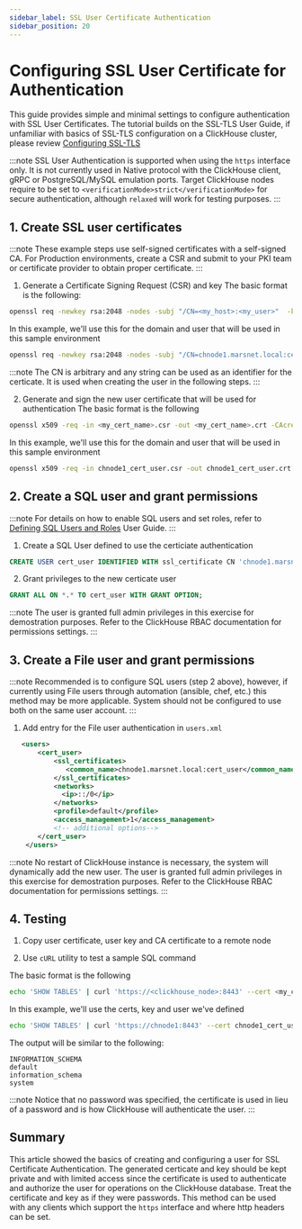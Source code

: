 ```yaml
---
sidebar_label: SSL User Certificate Authentication
sidebar_position: 20
---
```


# Configuring SSL User Certificate for Authentication

This guide provides simple and minimal settings to configure authentication with SSL User Certificates. The tutorial builds on the SSL-TLS User Guide, if unfamiliar with basics of SSL-TLS configuration on a ClickHouse cluster, please review [Configuring SSL-TLS](https://clickhouse.com/docs/en/guides/sre/configuring-ssl)


:::note
SSL User Authentication is supported when using the `https` interface only.
It is not currently used in Native protocol with the ClickHouse client, gRPC or PostgreSQL/MySQL emulation ports.
Target ClickHouse nodes require to be set to `<verificationMode>strict</verificationMode>` for secure authentication, although `relaxed` will work for testing purposes.
:::

## 1. Create SSL user certificates

:::note
These example steps use self-signed certificates with a self-signed CA. For Production environments, create a CSR and submit to your PKI team or certificate provider to obtain proper certificate.
:::


1. Generate a Certificate Signing Request (CSR) and key
    The basic format is the following:

```bash
openssl req -newkey rsa:2048 -nodes -subj "/CN=<my_host>:<my_user>"  -keyout <my_cert_name>.key -out <my_cert_name>.csr
```

In this example, we'll use this for the domain and user that will be used in this sample environment

```bash
openssl req -newkey rsa:2048 -nodes -subj "/CN=chnode1.marsnet.local:cert_user"  -keyout chnode1_cert_user.key -out chnode1_cert_user.csr
```
:::note
The CN is arbitrary and any string can be used as an identifier for the certicate. It is used when creating the user in the following steps.
:::

2.  Generate and sign the new user certificate that will be used for authentication
    The basic format is the following

```bash
openssl x509 -req -in <my_cert_name>.csr -out <my_cert_name>.crt -CAcreateserial -CA <my_ca_cert>.crt -CAkey <my_ca_cert>.key -days 365
```

In this example, we'll use this for the domain and user that will be used in this sample environment

```bash
openssl x509 -req -in chnode1_cert_user.csr -out chnode1_cert_user.crt -CAcreateserial -CA marsnet_ca.crt -CAkey marsnet_ca.key -days 365
```

## 2. Create a SQL user and grant permissions 
:::note
For details on how to enable SQL users and set roles, refer to [Defining SQL Users and Roles](https://clickhouse.com/docs/en/guides/sre/users-and-roles) User Guide.
:::

1. Create a SQL User defined to use the certiciate authentication
```sql
CREATE USER cert_user IDENTIFIED WITH ssl_certificate CN 'chnode1.marsnet.local:cert_user';
```

2. Grant privileges to the new certicate user
```sql
GRANT ALL ON *.* TO cert_user WITH GRANT OPTION;
```
:::note
The user is granted full admin privileges in this exercise for demostration purposes. Refer to the ClickHouse RBAC documentation for permissions settings.
:::

## 3. Create a File user and grant permissions
:::note
Recommended is to configure SQL users (step 2 above), however, if currently using File users through automation (ansible, chef, etc.) this method may be more applicable.
System should not be configured to use both on the same user account.
:::

1. Add entry for the File user authentication in `users.xml`
```xml
   <users>
       <cert_user>
           <ssl_certificates>
              <common_name>chnode1.marsnet.local:cert_user</common_name>
           </ssl_certificates>
           <networks>
             <ip>::/0</ip>
           </networks>
           <profile>default</profile>
           <access_management>1</access_management>
           <!-- additional options-->
       </cert_user>
    </users>
```

:::note
No restart of ClickHouse instance is necessary, the system will dynamically add the new user. The user is granted full admin privileges in this exercise for demostration purposes. Refer to the ClickHouse RBAC documentation for permissions settings.
:::

## 4. Testing

1. Copy user certificate, user key and CA certificate to a remote node

2. Use `cURL` utility to test a sample SQL command

The basic format is the following
```bash
echo 'SHOW TABLES' | curl 'https://<clickhouse_node>:8443' --cert <my_cert_name>.crt --key <my_cert_name>.key --cacert <my_ca_cert>.crt -H "X-ClickHouse-SSL-Certificate-Auth: on" -H "X-ClickHouse-User: <my_user>" --data-binary @-
```
In this example, we'll use the certs, key and user we've defined

```bash
echo 'SHOW TABLES' | curl 'https://chnode1:8443' --cert chnode1_cert_user.crt --key chnode1_cert_user.key --cacert marsnet_ca.crt -H "X-ClickHouse-SSL-Certificate-Auth: on" -H "X-ClickHouse-User: cert_user" --data-binary @-
```

The output will be similar to the following:

```
INFORMATION_SCHEMA
default
information_schema
system
```
:::note
Notice that no password was specified, the certificate is used in lieu of a password and is how ClickHouse will authenticate the user.
:::


## Summary

This article showed the basics of creating and configuring a user for SSL Certificate Authentication. The generated certicate and key should be kept private and with limited access since the certificate is used to authenticate and authorize the user for operations on the ClickHouse database. Treat the certificate and key as if they were passwords.
This method can be used with any clients which support the `https` interface and where http headers can be set.
